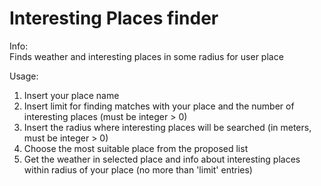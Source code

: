 # Interesting Places finder

Info:  
Finds weather and interesting places in some radius for user place
  
Usage:
1) Insert your place name
2) Insert limit for finding matches with your place and the number of interesting places (must be integer > 0)
3) Insert the radius where interesting places will be searched (in meters, must be integer > 0) 
4) Choose the most suitable place from the proposed list
5) Get the weather in selected place and info about interesting places within radius of your place (no more than 'limit'
   entries)
